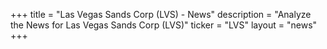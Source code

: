 +++
title = "Las Vegas Sands Corp (LVS) - News"
description = "Analyze the News for Las Vegas Sands Corp (LVS)"
ticker = "LVS"
layout = "news"
+++

